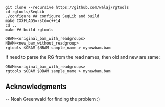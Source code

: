 ```
git clone --recursive https://github.com/walaj/rgtools 
cd rgtools/SeqLib 
./configure ## configure SeqLib and build
make CXXFLAGS=-std=c++14
cd ..
make ## build rgtools
```

```
OBAM=<original_bam_with_readgroups>
NBAM=<new_bam_without_readgroup>
rgtools $OBAM $NBAM sample_name > mynewbam.bam
```

If need to parse the RG from the read names, then old and new are same:
```
OBAM=<original_bam_with_readgroups>
rgtools $OBAM $OBAM sample_name > mynewbam.bam
```

## Acknowledgments
-- Noah Greenwald for finding the problem :)
